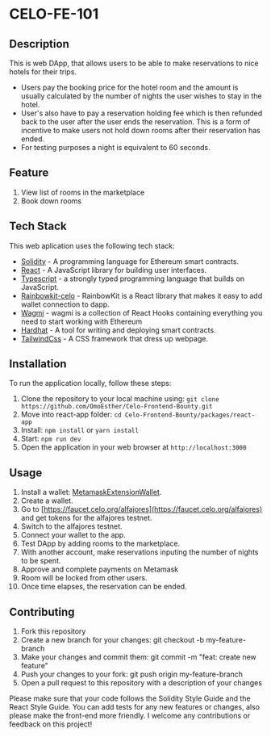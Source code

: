 ﻿# CELO-FE-101

## Description

This is web DApp, that allows users to be able to make reservations to nice hotels for their trips.

- Users pay the booking price for the hotel room and the amount is usually calculated by the number of nights the user wishes to stay in the hotel.
- User's also have to pay a reservation holding fee which is then refunded back to the user after the user ends the reservation. This is a form of incentive to make users not hold down rooms after their reservation has ended.
- For testing purposes a night is equivalent to 60 seconds.

## Feature

1. View list of rooms in the marketplace
2. Book down rooms

## Tech Stack

This web aplication uses the following tech stack:

- [Solidity](https://docs.soliditylang.org/) - A programming language for Ethereum smart contracts.
- [React](https://reactjs.org/) - A JavaScript library for building user interfaces.
- [Typescript](https://www.typescriptlang.org) - a strongly typed programming language that builds on JavaScript.
- [Rainbowkit-celo](https://docs.celo.org/developer/rainbowkit-celo) - RainbowKit is a React library that makes it easy to add wallet connection to dapp.
- [Wagmi](https://wagmi.sh) - wagmi is a collection of React Hooks containing everything you need to start working with Ethereum
- [Hardhat](https://hardhat.org/) - A tool for writing and deploying smart contracts.
- [TailwindCss](https://tailwindcss.com) - A CSS framework that dress up webpage.

## Installation

To run the application locally, follow these steps:

1. Clone the repository to your local machine using: ``` git clone https://github.com/OmoEsther/Celo-Frontend-Bounty.git ```
2. Move into react-app folder: ``` cd Celo-Frontend-Bounty/packages/react-app ```
3. Install: ``` npm install ``` or ``` yarn install ```
4. Start: ``` npm run dev ```
5. Open the application in your web browser at ``` http://localhost:3000 ```

## Usage

1. Install a wallet: [MetamaskExtensionWallet](https://chrome.google.com/webstore/detail/metamask/nkbihfbeogaeaoehlefnkodbefgpgknn?hl=en).
2. Create a wallet.
3. Go to [https://faucet.celo.org/alfajores](https://faucet.celo.org/alfajores) and get tokens for the alfajores testnet.
4. Switch to the alfajores testnet.
5. Connect your wallet to the app.
6. Test DApp by adding rooms to the marketplace.
7. With another account, make reservations inputing the number of nights to be spent.
8. Approve and complete payments on Metamask
9. Room will be locked from other users.
10. Once time elapses, the reservation can be ended.

## Contributing

1. Fork this repository
2. Create a new branch for your changes: git checkout -b my-feature-branch
3. Make your changes and commit them: git commit -m "feat: create new feature"
4. Push your changes to your fork: git push origin my-feature-branch
5. Open a pull request to this repository with a description of your changes

Please make sure that your code follows the Solidity Style Guide and the React Style Guide. You can add tests for any new features or changes, also please make the front-end more friendly. I welcome any contributions or feedback on this project!
